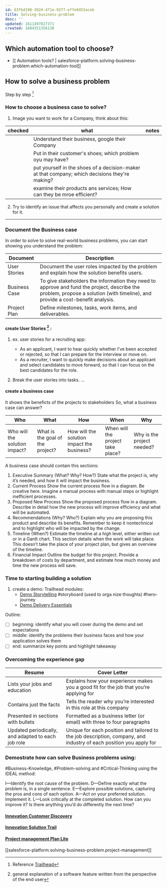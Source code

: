 ```yaml
---
id: 63fbd198-3924-471e-9377-effe9453aceb
title: Solving-business-problem
desc: ''
updated: 1611497827371
created: 1604351356138
---
```



## Which automation tool to choose?
- [[ Automation tools? | salesforce-platform.solving-business-problem.which-automation-tool]]


## How to solve a business problem

Step by step [^1]

[^1]: Reference [Trailhead](https://trailhead.salesforce.com/content/learn/modules/salesforce-skills-and-experience-building/identify-and-document-a-business-problem?trail_id=build-your-career-with-salesforce-skills)


### How to choose a business case to solve?

1. Image you want to work for a Company, think about this:

|checked | what | notes |
|--|--|--|
|  | Understand their business, google their Company | |
|  | Put in their customer's shoes; which problem oyu may have? | |
|  | put yourself in the shoes of a decision-maker at that company; which decisions they're making? | |
|  | examine their products ans services; How can they be mroe efficient? | |

2. Try to identify an issue that affects you personally and create a solution for it.

---
### Document the Business case

In order to solve to solve real-world business problems, you can start showing you understand the problem: 

Document | Description
---------|------------
User Stories | Document the user roles impacted by the problem and explain how the solution benefits users.
Business Case | To give stakeholders the information they need to approve and fund the project, describe the problem, propose a solution (with timeline), and provide a cost-benefit analysis.
Project Plan | Define milestones, tasks, work items, and deliverables.

#### create User Stories [^2] : 
[^2]: general explanation of a software feature written from the perspective of the end user

1. ex. user stories for a recruiting app: 
    - As an applicant, I want to hear quickly whether I’ve been accepted or rejected, so that I can prepare for the interview or move on.
    - As a recruiter, I want to quickly make decisions about an applicant and select candidates to move forward, so that I can focus on the best candidates for the role.

2. Break the user stories into tasks.
...

 #### create a business case
It shows the beneficts of the projects to stakeholders
So, what a business case can answer?

Who | What | How | When | Why
----|------|-----|------|----
Who will the solution impact? |What is the goal of the project? |How will the solution impact the business? | When will the project take place? |Why is the project needed?

A business case should contain this sections:

1. Executive Summary (What? Why? How?)
State what the project is, why it’s needed, and how it will impact the business.
2. Current Process
Show the current process flow in a diagram. Be creative here. Imagine a manual process with manual steps or highlight inefficient processes.
3. Proposed New Process
Show the proposed process flow in a diagram. Describe in detail how the new process will improve efficiency and what will be automated.
4. Recommendations (Why? Who?)
Explain why you are proposing this product and describe its benefits. Remember to keep it nontechnical and to highlight who will be impacted by the change.
5. Timeline (When?)
Estimate the timeline at a high level, either written out or in a Gantt chart. This section details when the work will take place. This doesn’t take the place of your project plan, but gives an overview of the timeline.
6. Financial Impact
Outline the budget for this project. Provide a breakdown of costs by department, and estimate how much money and time the new process will save.

### Time to starting building a solution

1. create a demo: 
   Trailhead modules:
   - [Demo Storytelling](https://trailhead.salesforce.com/content/learn/modules/demo-storytelling-public) #storyboard (used to orga nize thoughts) #hero-journey
   - [Demo Delivery Essentials](https://trailhead.salesforce.com/en/content/learn/modules/demo-delivery-essentials-public)

Outline:
- [ ] beginning: identify what you will cover during the demo and set expectations
- [ ] middle: identify the problems their business faces and how your application solves them
- [ ] end: summarize key points and highlight takeaway

 ### Overcoming the experience gap
 
 Resume | Cover Letter
--------|-------------
Lists your jobs and education| Explains how your experience makes you a good fit for the job that you’re applying for
Contains just the facts | Tells the reader why you’re interested in this role at this company
Presented in sections with bullets | Formatted as a business letter (or email) with three to four paragraphs
Updated periodically, and adapted to each job role | Unique for each position and tailored to the job description, company, and industry of each position you apply for

### Demostrate how can solve Business problems using:
 #Business-Knowledge, #Problem-solving and #Critical-Thinking using the IDEAL method:
 
 I—Identify the root cause of the problem.
D—Define exactly what the problem is, in a single sentence.
E—Explore possible solutions, capturing the pros and cons of each option.
A—Act on your preferred solution. Implement it.
L—Look critically at the completed solution. How can you improve it? Is there anything you’d do differently the next time?

#### [Innovation Customer Discovery](https://trailhead.salesforce.com/content/learn/modules/innovation_customer_discovery?trail_id=innovation_salesforce_way)
 
#### [Innovation Solution Trail](https://trailhead.salesforce.com/content/learn/modules/innovation_solution)

#### [Project management Plan Lite](https://trailhead.salesforce.com/content/learn/modules/project-management-plan-lite)


[[salesforce-platform.solving-business-problem.project-management]]